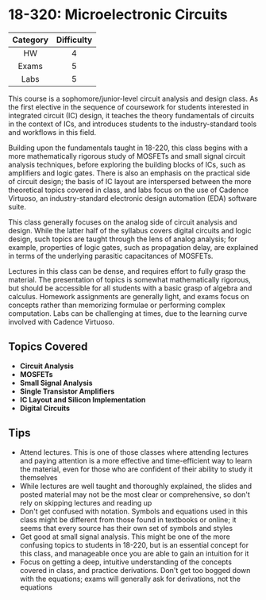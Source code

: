 # 18-320: Microelectronic Circuits

| Category | Difficulty |
|:-:       | :-:        |
| HW       | 4          |
| Exams    | 5          |
| Labs     | 5          |

This course is a sophomore/junior-level circuit analysis and design class.
As the first elective in the sequence of coursework for students interested
in integrated circuit (IC) design, it teaches the theory fundamentals of
circuits in the context of ICs, and introduces students to the 
industry-standard tools and workflows in this field.

Building upon the fundamentals taught in 18-220, this class begins with a
more mathematically rigorous study of MOSFETs and small signal circuit 
analysis techniques, before exploring the building blocks of ICs, such
as amplifiers and logic gates. There is also an emphasis on the practical
side of circuit design; the basis of IC layout are interspersed between the
more theoretical topics covered in class, and labs focus on the use of
Cadence Virtuoso, an industry-standard electronic design automation (EDA)
software suite.

This class generally focuses on the analog side of circuit analysis and
design. While the latter half of the syllabus covers digital circuits
and logic design, such topics are taught through the lens of analog
analysis; for example, properties of logic gates, such as propagation
delay, are explained in terms of the underlying parasitic capacitances
of MOSFETs.

Lectures in this class can be dense, and requires effort to fully grasp the
material. The presentation of topics is somewhat mathematically rigorous,
but should be accessible for all students with a basic grasp of algebra and
calculus. Homework assignments are generally light, and exams focus on
concepts rather than memorizing formulae or performing complex computation.
Labs can be challenging at times, due to the learning curve involved with 
Cadence Virtuoso.

## Topics Covered

- **Circuit Analysis**
- **MOSFETs**
- **Small Signal Analysis**
- **Single Transistor Amplifiers**
- **IC Layout and Silicon Implementation**
- **Digital Circuits**

## Tips

- Attend lectures. This is one of those classes where attending lectures and 
paying attention is a more effective and time-efficient way to learn the 
material, even for those who are confident of their ability to study it 
themselves
- While lectures are well taught and thoroughly explained, the slides and 
posted material may not be the most clear or comprehensive, so don't rely 
on skipping lectures and reading up
- Don't get confused with notation. Symbols and equations used in this class 
might be different from those found in textbooks or online; it seems that 
every source has their own set of symbols and styles
- Get good at small signal analysis. This might be one of the more confusing 
topics to students in 18-220, but is an essential concept for this class, 
and manageable once you are able to gain an intuition for it
- Focus on getting a deep, intuitive understanding of the concepts covered in 
class, and practice derivations. Don't get too bogged down with the equations;
exams will generally ask for derivations, not the equations

